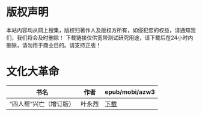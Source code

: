 # 版权声明

本站内容均从网上搜集，版权归著作人及版权方所有，如侵犯您的权益，请通知我们，我们将会及时删除！ 下载链接仅供宽带测试研究用途，请下载后在24小时内删除，请勿用于商业目的。请支持正版！

# 文化大革命

| 书名 | 作者 | epub/mobi/azw3 |
| --- | --- | --- |
| “四人帮”兴亡（增订版） | 叶永烈 | [下载](https://url89.ctfile.com/f/31084289-1357007659-6ddcb0?p=8866) |
